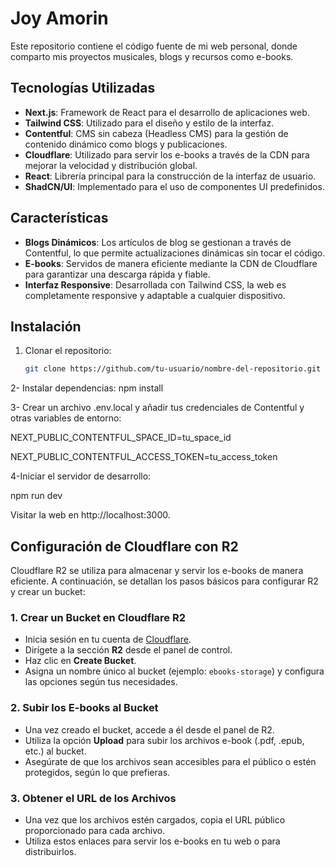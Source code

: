 # Joy Amorin

Este repositorio contiene el código fuente de mi web personal, donde comparto mis proyectos musicales, blogs y recursos como e-books.

## Tecnologías Utilizadas

- **Next.js**: Framework de React para el desarrollo de aplicaciones web.
- **Tailwind CSS**: Utilizado para el diseño y estilo de la interfaz.
- **Contentful**: CMS sin cabeza (Headless CMS) para la gestión de contenido dinámico como blogs y publicaciones.
- **Cloudflare**: Utilizado para servir los e-books a través de la CDN para mejorar la velocidad y distribución global.
- **React**: Librería principal para la construcción de la interfaz de usuario.
- **ShadCN/UI**: Implementado para el uso de componentes UI predefinidos.
  
## Características

- **Blogs Dinámicos**: Los artículos de blog se gestionan a través de Contentful, lo que permite actualizaciones dinámicas sin tocar el código.
- **E-books**: Servidos de manera eficiente mediante la CDN de Cloudflare para garantizar una descarga rápida y fiable.
- **Interfaz Responsive**: Desarrollada con Tailwind CSS, la web es completamente responsive y adaptable a cualquier dispositivo.
  
## Instalación

1. Clonar el repositorio:
   ```bash
   git clone https://github.com/tu-usuario/nombre-del-repositorio.git

2- Instalar dependencias:
npm install

3- Crear un archivo .env.local y añadir tus credenciales de Contentful y otras variables de entorno:

NEXT_PUBLIC_CONTENTFUL_SPACE_ID=tu_space_id

NEXT_PUBLIC_CONTENTFUL_ACCESS_TOKEN=tu_access_token


4-Iniciar el servidor de desarrollo:

npm run dev


Visitar la web en http://localhost:3000.

## Configuración de Cloudflare con R2

Cloudflare R2 se utiliza para almacenar y servir los e-books de manera eficiente. A continuación, se detallan los pasos básicos para configurar R2 y crear un bucket:

### 1. Crear un Bucket en Cloudflare R2

- Inicia sesión en tu cuenta de [Cloudflare](https://www.cloudflare.com).
- Dirígete a la sección **R2** desde el panel de control.
- Haz clic en **Create Bucket**.
- Asigna un nombre único al bucket (ejemplo: `ebooks-storage`) y configura las opciones según tus necesidades.
  
### 2. Subir los E-books al Bucket

- Una vez creado el bucket, accede a él desde el panel de R2.
- Utiliza la opción **Upload** para subir los archivos e-book (.pdf, .epub, etc.) al bucket.
- Asegúrate de que los archivos sean accesibles para el público o estén protegidos, según lo que prefieras.

### 3. Obtener el URL de los Archivos

- Una vez que los archivos estén cargados, copia el URL público proporcionado para cada archivo.
- Utiliza estos enlaces para servir los e-books en tu web o para distribuirlos.

